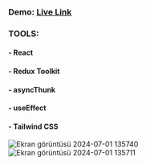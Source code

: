 
### Demo: [Live Link](https://redux-weather-app-9mwd.vercel.app/)

### TOOLS:
#### - React
#### - Redux Toolkit
#### - asyncThunk
#### - useEffect
#### - Tailwind CSS

![Ekran görüntüsü 2024-07-01 135740](https://github.com/Eda-Inal/redux-weather-app/assets/119332810/c19a01e6-3d6a-4c9d-862a-2fd87bdf1e08)
![Ekran görüntüsü 2024-07-01 135711](https://github.com/Eda-Inal/redux-weather-app/assets/119332810/9f4cbbe8-4bed-4dfd-bab7-7ee98b952370)
